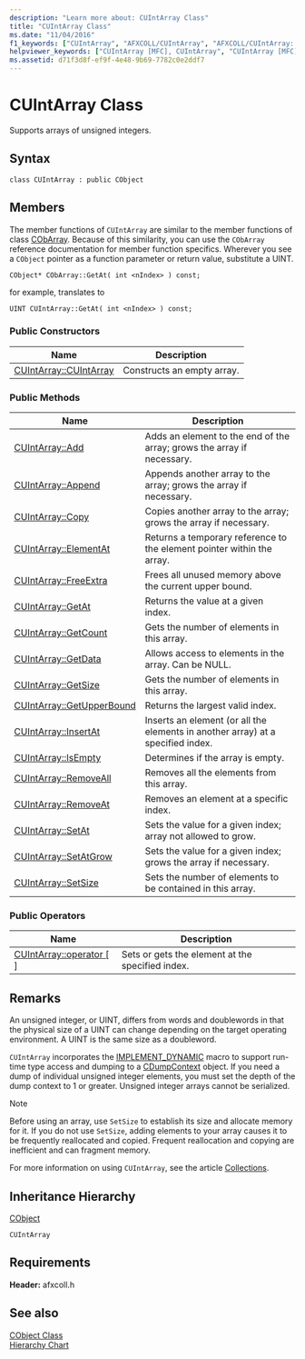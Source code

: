```yaml
---
description: "Learn more about: CUIntArray Class"
title: "CUIntArray Class"
ms.date: "11/04/2016"
f1_keywords: ["CUIntArray", "AFXCOLL/CUIntArray", "AFXCOLL/CUIntArray::CUIntArray", "AFXCOLL/CUIntArray::Add", "AFXCOLL/CUIntArray::Append", "AFXCOLL/CUIntArray::Copy", "AFXCOLL/CUIntArray::ElementAt", "AFXCOLL/CUIntArray::FreeExtra", "AFXCOLL/CUIntArray::GetAt", "AFXCOLL/CUIntArray::GetCount", "AFXCOLL/CUIntArray::GetData", "AFXCOLL/CUIntArray::GetSize", "AFXCOLL/CUIntArray::GetUpperBound", "AFXCOLL/CUIntArray::InsertAt", "AFXCOLL/CUIntArray::IsEmpty", "AFXCOLL/CUIntArray::RemoveAll", "AFXCOLL/CUIntArray::RemoveAt", "AFXCOLL/CUIntArray::SetAt", "AFXCOLL/CUIntArray::SetAtGrow", "AFXCOLL/CUIntArray::SetSize"]
helpviewer_keywords: ["CUIntArray [MFC], CUIntArray", "CUIntArray [MFC], Add", "CUIntArray [MFC], Append", "CUIntArray [MFC], Copy", "CUIntArray [MFC], ElementAt", "CUIntArray [MFC], FreeExtra", "CUIntArray [MFC], GetAt", "CUIntArray [MFC], GetCount", "CUIntArray [MFC], GetData", "CUIntArray [MFC], GetSize", "CUIntArray [MFC], GetUpperBound", "CUIntArray [MFC], InsertAt", "CUIntArray [MFC], IsEmpty", "CUIntArray [MFC], RemoveAll", "CUIntArray [MFC], RemoveAt", "CUIntArray [MFC], SetAt", "CUIntArray [MFC], SetAtGrow", "CUIntArray [MFC], SetSize"]
ms.assetid: d71f3d8f-ef9f-4e48-9b69-7782c0e2ddf7
---
```

# CUIntArray Class

Supports arrays of unsigned integers.

## Syntax

```
class CUIntArray : public CObject
```

## Members

The member functions of `CUIntArray` are similar to the member functions of class [CObArray](../../mfc/reference/cobarray-class.md). Because of this similarity, you can use the `CObArray` reference documentation for member function specifics. Wherever you see a `CObject` pointer as a function parameter or return value, substitute a UINT.

`CObject* CObArray::GetAt( int <nIndex> ) const;`

for example, translates to

`UINT CUIntArray::GetAt( int <nIndex> ) const;`

### Public Constructors

|Name|Description|
|----------|-----------------|
|[CUIntArray::CUIntArray](../../mfc/reference/cobarray-class.md#cobarray)|Constructs an empty array.|

### Public Methods

|Name|Description|
|----------|-----------------|
|[CUIntArray::Add](../../mfc/reference/cobarray-class.md#add)|Adds an element to the end of the array; grows the array if necessary.|
|[CUIntArray::Append](../../mfc/reference/cobarray-class.md#append)|Appends another array to the array; grows the array if necessary.|
|[CUIntArray::Copy](../../mfc/reference/cobarray-class.md#copy)|Copies another array to the array; grows the array if necessary.|
|[CUIntArray::ElementAt](../../mfc/reference/cobarray-class.md#elementat)|Returns a temporary reference to the element pointer within the array.|
|[CUIntArray::FreeExtra](../../mfc/reference/cobarray-class.md#freeextra)|Frees all unused memory above the current upper bound.|
|[CUIntArray::GetAt](../../mfc/reference/cobarray-class.md#getat)|Returns the value at a given index.|
|[CUIntArray::GetCount](../../mfc/reference/cobarray-class.md#getcount)|Gets the number of elements in this array.|
|[CUIntArray::GetData](../../mfc/reference/cobarray-class.md#getdata)|Allows access to elements in the array. Can be NULL.|
|[CUIntArray::GetSize](../../mfc/reference/cobarray-class.md#getsize)|Gets the number of elements in this array.|
|[CUIntArray::GetUpperBound](../../mfc/reference/cobarray-class.md#getupperbound)|Returns the largest valid index.|
|[CUIntArray::InsertAt](../../mfc/reference/cobarray-class.md#insertat)|Inserts an element (or all the elements in another array) at a specified index.|
|[CUIntArray::IsEmpty](../../mfc/reference/cobarray-class.md#isempty)|Determines if the array is empty.|
|[CUIntArray::RemoveAll](../../mfc/reference/cobarray-class.md#removeall)|Removes all the elements from this array.|
|[CUIntArray::RemoveAt](../../mfc/reference/cobarray-class.md#removeat)|Removes an element at a specific index.|
|[CUIntArray::SetAt](../../mfc/reference/cobarray-class.md#setat)|Sets the value for a given index; array not allowed to grow.|
|[CUIntArray::SetAtGrow](../../mfc/reference/cobarray-class.md#setatgrow)|Sets the value for a given index; grows the array if necessary.|
|[CUIntArray::SetSize](../../mfc/reference/cobarray-class.md#setsize)|Sets the number of elements to be contained in this array.|

### Public Operators

|Name|Description|
|----------|-----------------|
|[CUIntArray::operator \[ \]](../../mfc/reference/cobarray-class.md#operator_at)|Sets or gets the element at the specified index.|

## Remarks

An unsigned integer, or UINT, differs from words and doublewords in that the physical size of a UINT can change depending on the target operating environment. A UINT is the same size as a doubleword.

`CUIntArray` incorporates the [IMPLEMENT_DYNAMIC](run-time-object-model-services.md#implement_dynamic) macro to support run-time type access and dumping to a [CDumpContext](../../mfc/reference/cdumpcontext-class.md) object. If you need a dump of individual unsigned integer elements, you must set the depth of the dump context to 1 or greater. Unsigned integer arrays cannot be serialized.

> [!NOTE]
> Before using an array, use `SetSize` to establish its size and allocate memory for it. If you do not use `SetSize`, adding elements to your array causes it to be frequently reallocated and copied. Frequent reallocation and copying are inefficient and can fragment memory.

For more information on using `CUIntArray`, see the article [Collections](../../mfc/collections.md).

## Inheritance Hierarchy

[CObject](../../mfc/reference/cobject-class.md)

`CUIntArray`

## Requirements

**Header:** afxcoll.h

## See also

[CObject Class](../../mfc/reference/cobject-class.md)<br/>
[Hierarchy Chart](../../mfc/hierarchy-chart.md)
